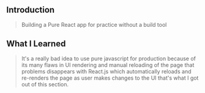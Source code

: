 ## Introduction
> Building a Pure React app for practice without a build tool

## What I Learned
> It's a really bad idea to use pure javascript for production because of its many flaws in UI rendering and manual reloading of the page
that problems disappears with React.js which automatically reloads and re-renders the page as user makes changes to the UI
that's what I got out of this section.
